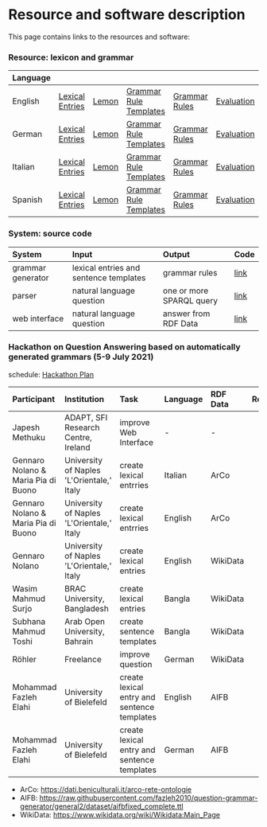 # Resource and software description
This page contains links to the resources and software:


### Resource: lexicon and grammar

| Language      |                |       |      |      |      | 
| :------------ |:---------------| :-----|:-----|:-----|:-----|
| English       |[Lexical Entries](https://github.com/fazleh2010/multilingual-grammar-generator/tree/main/result/en/lexicalEntries)| [Lemon](https://github.com/fazleh2010/multilingual-grammar-generator/tree/main/result/en/lemon)|[Grammar Rule Templates](https://github.com/fazleh2010/multilingual-grammar-generator/tree/main/result/en/sentenceTemplates)|[Grammar Rules](https://github.com/fazleh2010/multilingual-grammar-generator/tree/main/result/en/grammar)|[Evaluation](https://github.com/fazleh2010/multilingual-grammar-generator/tree/main/result/en/evaluation)|
| German        |[Lexical Entries](https://github.com/fazleh2010/multilingual-grammar-generator/tree/main/result/de/lexicalEntries)| [Lemon](https://github.com/fazleh2010/multilingual-grammar-generator/tree/main/result/de/lemon) |[Grammar Rule Templates](https://github.com/fazleh2010/multilingual-grammar-generator/tree/main/result/de/sentenceTemplates)|[Grammar Rules](https://github.com/fazleh2010/multilingual-grammar-generator/tree/main/result/de/grammar)|[Evaluation](https://github.com/fazleh2010/multilingual-grammar-generator/tree/main/result/de/evaluation)|
| Italian       |[Lexical Entries](https://github.com/fazleh2010/multilingual-grammar-generator/tree/main/result/it/lexicalEntries)| [Lemon](https://github.com/fazleh2010/multilingual-grammar-generator/tree/main/result/it/lemon) |[Grammar Rule Templates](https://github.com/fazleh2010/multilingual-grammar-generator/tree/main/result/it/sentenceTemplates)|[Grammar Rules](https://github.com/fazleh2010/multilingual-grammar-generator/tree/main/result/it/grammar)|[Evaluation](https://github.com/fazleh2010/multilingual-grammar-generator/tree/main/result/it/evaluation)|
| Spanish       |[Lexical Entries](https://github.com/fazleh2010/multilingual-grammar-generator/tree/main/result/es/lexicalEntries)| [Lemon](https://github.com/fazleh2010/multilingual-grammar-generator/tree/main/result/es/lemon)|[Grammar Rule Templates](https://github.com/fazleh2010/multilingual-grammar-generator/tree/main/result/es/sentenceTemplates)|[Grammar Rules](https://github.com/fazleh2010/multilingual-grammar-generator/tree/main/result/es/grammar)|[Evaluation](https://github.com/fazleh2010/multilingual-grammar-generator/tree/main/result/es/evaluation)|

### System: source code

| System      | Input       |  Output      | Code       | 
| :------------ |:--------------- |:---------------|:---------------| 
| grammar generator | lexical entries and sentence templates| grammar rules |[link](https://github.com/fazleh2010/multilingual-grammar-generator)| 
| parser       | natural language question| one or more SPARQL query|[link](https://github.com/ag-sc/grammar-rules.git)| 
| web interface | natural language question| answer from RDF Data |[link](https://github.com/ag-sc/QueGG-web/tree/extension)|

### Hackathon on Question Answering based on automatically generated grammars (5-9 July 2021)
schedule: [Hackathon Plan](https://docs.google.com/document/d/14FRDHF-9kxpyOvBQKJX1KTubmxvLdfLli1UQ7L8wGYo/edit?usp=sharing) 

| Participant      | Institution      |  Task  |  Language      |  RDF Data       |  Result       |  
| :------------ |:--------------- |:---------------|:---------------| :---------------| :---------------|
| Japesh Methuku | ADAPT, SFI Research Centre, Ireland| improve Web Interface| -| - | | 
| Gennaro Nolano & Maria Pia di Buono| University of Naples 'L'Orientale,' Italy | create lexical entrries | Italian |  ArCo| | 
| Gennaro Nolano & Maria Pia di Buono| University of Naples 'L'Orientale,' Italy | create lexical entrries | English | ArCo | | 
| Gennaro Nolano | University of Naples 'L'Orientale,' Italy | create lexical entries | English | WikiData| | 
| Wasim Mahmud Surjo | BRAC University, Bangladesh | create lexical entries | Bangla | WikiData| | 
| Subhana Mahmud Toshi | Arab Open University, Bahrain | create sentence templates | Bangla | WikiData| |
| Röhler | Freelance | improve question | German | WikiData| |
| Mohammad Fazleh Elahi | University of Bielefeld | create lexical entry and sentence templates | English | AIFB| |
| Mohammad Fazleh Elahi | University of Bielefeld | create lexical entry and sentence templates | German | AIFB| |

- ArCo: https://dati.beniculturali.it/arco-rete-ontologie
- AIFB: https://raw.githubusercontent.com/fazleh2010/question-grammar-generator/general2/dataset/aifbfixed_complete.ttl
- WikiData: https://www.wikidata.org/wiki/Wikidata:Main_Page

	
